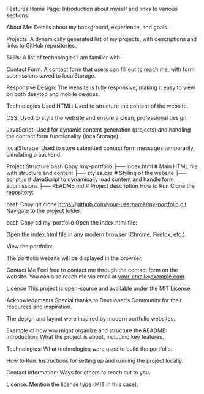 Features
Home Page: Introduction about myself and links to various sections.

About Me: Details about my background, experience, and goals.

Projects: A dynamically generated list of my projects, with descriptions and links to GitHub repositories.

Skills: A list of technologies I am familiar with.

Contact Form: A contact form that users can fill out to reach me, with form submissions saved to localStorage.

Responsive Design: The website is fully responsive, making it easy to view on both desktop and mobile devices.

Technologies Used
HTML: Used to structure the content of the website.

CSS: Used to style the website and ensure a clean, professional design.

JavaScript: Used for dynamic content generation (projects) and handling the contact form functionality (localStorage).

localStorage: Used to store submitted contact form messages temporarily, simulating a backend.

Project Structure
bash
Copy
/my-portfolio
  ├── index.html           # Main HTML file with structure and content
  ├── styles.css           # Styling of the website
  ├── script.js            # JavaScript to dynamically load content and handle form submissions
  ├── README.md            # Project description
How to Run
Clone the repository:

bash
Copy
git clone https://github.com/your-username/my-portfolio.git
Navigate to the project folder:

bash
Copy
cd my-portfolio
Open the index.html file:

Open the index.html file in any modern browser (Chrome, Firefox, etc.).

View the portfolio:

The portfolio website will be displayed in the browser.

Contact Me
Feel free to contact me through the contact form on the website. You can also reach me via email at your-email@example.com.

License
This project is open-source and available under the MIT License.

Acknowledgments
Special thanks to Developer's Community for their resources and inspiration.

The design and layout were inspired by modern portfolio websites.

Example of how you might organize and structure the README:
Introduction: What the project is about, including key features.

Technologies: What technologies were used to build the portfolio.

How to Run: Instructions for setting up and running the project locally.

Contact Information: Ways for others to reach out to you.

License: Mention the license type (MIT in this case).
